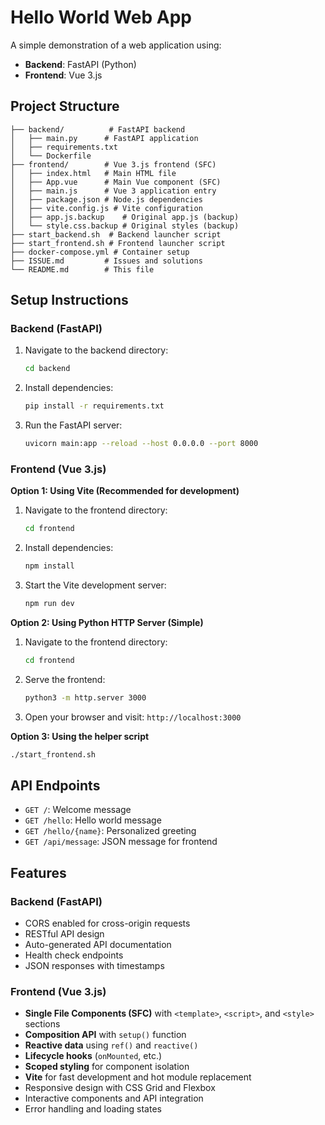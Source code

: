 # Hello World Web App

A simple demonstration of a web application using:
- **Backend**: FastAPI (Python)
- **Frontend**: Vue 3.js

## Project Structure

```
├── backend/          # FastAPI backend
│   ├── main.py      # FastAPI application
│   ├── requirements.txt
│   └── Dockerfile
├── frontend/        # Vue 3.js frontend (SFC)
│   ├── index.html   # Main HTML file
│   ├── App.vue      # Main Vue component (SFC)
│   ├── main.js      # Vue 3 application entry
│   ├── package.json # Node.js dependencies
│   ├── vite.config.js # Vite configuration
│   ├── app.js.backup    # Original app.js (backup)
│   └── style.css.backup # Original styles (backup)
├── start_backend.sh  # Backend launcher script
├── start_frontend.sh # Frontend launcher script
├── docker-compose.yml # Container setup
├── ISSUE.md         # Issues and solutions
└── README.md        # This file
```

## Setup Instructions

### Backend (FastAPI)

1. Navigate to the backend directory:
   ```bash
   cd backend
   ```

2. Install dependencies:
   ```bash
   pip install -r requirements.txt
   ```

3. Run the FastAPI server:
   ```bash
   uvicorn main:app --reload --host 0.0.0.0 --port 8000
   ```

### Frontend (Vue 3.js)

**Option 1: Using Vite (Recommended for development)**
1. Navigate to the frontend directory:
   ```bash
   cd frontend
   ```

2. Install dependencies:
   ```bash
   npm install
   ```

3. Start the Vite development server:
   ```bash
   npm run dev
   ```

**Option 2: Using Python HTTP Server (Simple)**
1. Navigate to the frontend directory:
   ```bash
   cd frontend
   ```

2. Serve the frontend:
   ```bash
   python3 -m http.server 3000
   ```

3. Open your browser and visit: `http://localhost:3000`

**Option 3: Using the helper script**
```bash
./start_frontend.sh
```

## API Endpoints

- `GET /`: Welcome message
- `GET /hello`: Hello world message
- `GET /hello/{name}`: Personalized greeting
- `GET /api/message`: JSON message for frontend

## Features

### Backend (FastAPI)
- CORS enabled for cross-origin requests
- RESTful API design
- Auto-generated API documentation
- Health check endpoints
- JSON responses with timestamps

### Frontend (Vue 3.js)
- **Single File Components (SFC)** with `<template>`, `<script>`, and `<style>` sections
- **Composition API** with `setup()` function
- **Reactive data** using `ref()` and `reactive()`
- **Lifecycle hooks** (`onMounted`, etc.)
- **Scoped styling** for component isolation
- **Vite** for fast development and hot module replacement
- Responsive design with CSS Grid and Flexbox
- Interactive components and API integration
- Error handling and loading states